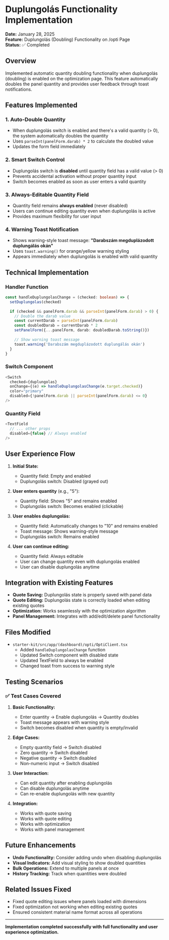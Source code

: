 # Duplungolás Functionality Implementation

**Date:** January 28, 2025  
**Feature:** Duplungolás (Doubling) Functionality on /opti Page  
**Status:** ✅ Completed

## Overview

Implemented automatic quantity doubling functionality when duplungolás (doubling) is enabled on the optimization page. This feature automatically doubles the panel quantity and provides user feedback through toast notifications.

## Features Implemented

### 1. Auto-Double Quantity
- When duplungolás switch is enabled and there's a valid quantity (> 0), the system automatically doubles the quantity
- Uses `parseInt(panelForm.darab) * 2` to calculate the doubled value
- Updates the form field immediately

### 2. Smart Switch Control
- Duplungolás switch is **disabled** until quantity field has a valid value (> 0)
- Prevents accidental activation without proper quantity input
- Switch becomes enabled as soon as user enters a valid quantity

### 3. Always-Editable Quantity Field
- Quantity field remains **always enabled** (never disabled)
- Users can continue editing quantity even when duplungolás is active
- Provides maximum flexibility for user input

### 4. Warning Toast Notification
- Shows warning-style toast message: **"Darabszám megduplázodott duplungálás okán"**
- Uses `toast.warning()` for orange/yellow warning styling
- Appears immediately when duplungolás is enabled with valid quantity

## Technical Implementation

### Handler Function
```typescript
const handleDuplungolasChange = (checked: boolean) => {
  setDuplungolas(checked)
  
  if (checked && panelForm.darab && parseInt(panelForm.darab) > 0) {
    // Double the darab value
    const currentDarab = parseInt(panelForm.darab)
    const doubledDarab = currentDarab * 2
    setPanelForm({...panelForm, darab: doubledDarab.toString()})
    
    // Show warning toast message
    toast.warning('Darabszám megduplázodott duplungálás okán')
  }
}
```

### Switch Component
```typescript
<Switch
  checked={duplungolas}
  onChange={(e) => handleDuplungolasChange(e.target.checked)}
  color="primary"
  disabled={!panelForm.darab || parseInt(panelForm.darab) <= 0}
/>
```

### Quantity Field
```typescript
<TextField
  // ... other props
  disabled={false} // Always enabled
/>
```

## User Experience Flow

1. **Initial State:**
   - Quantity field: Empty and enabled
   - Duplungolás switch: Disabled (grayed out)

2. **User enters quantity** (e.g., "5"):
   - Quantity field: Shows "5" and remains enabled
   - Duplungolás switch: Becomes enabled (clickable)

3. **User enables duplungolás:**
   - Quantity field: Automatically changes to "10" and remains enabled
   - Toast message: Shows warning-style message
   - Duplungolás switch: Remains enabled

4. **User can continue editing:**
   - Quantity field: Always editable
   - User can change quantity even with duplungolás enabled
   - User can disable duplungolás anytime

## Integration with Existing Features

- **Quote Saving:** Duplungolás state is properly saved with panel data
- **Quote Editing:** Duplungolás state is correctly loaded when editing existing quotes
- **Optimization:** Works seamlessly with the optimization algorithm
- **Panel Management:** Integrates with add/edit/delete panel functionality

## Files Modified

- `starter-kit/src/app/(dashboard)/opti/OptiClient.tsx`
  - Added `handleDuplungolasChange` function
  - Updated Switch component with disabled state
  - Updated TextField to always be enabled
  - Changed toast from success to warning style

## Testing Scenarios

### ✅ Test Cases Covered

1. **Basic Functionality:**
   - Enter quantity → Enable duplungolás → Quantity doubles
   - Toast message appears with warning style
   - Switch becomes disabled when quantity is empty/invalid

2. **Edge Cases:**
   - Empty quantity field → Switch disabled
   - Zero quantity → Switch disabled
   - Negative quantity → Switch disabled
   - Non-numeric input → Switch disabled

3. **User Interaction:**
   - Can edit quantity after enabling duplungolás
   - Can disable duplungolás anytime
   - Can re-enable duplungolás with new quantity

4. **Integration:**
   - Works with quote saving
   - Works with quote editing
   - Works with optimization
   - Works with panel management

## Future Enhancements

- **Undo Functionality:** Consider adding undo when disabling duplungolás
- **Visual Indicators:** Add visual styling to show doubled quantities
- **Bulk Operations:** Extend to multiple panels at once
- **History Tracking:** Track when quantities were doubled

## Related Issues Fixed

- Fixed quote editing issues where panels loaded with dimensions
- Fixed optimization not working when editing existing quotes
- Ensured consistent material name format across all operations

---

**Implementation completed successfully with full functionality and user experience optimization.**
